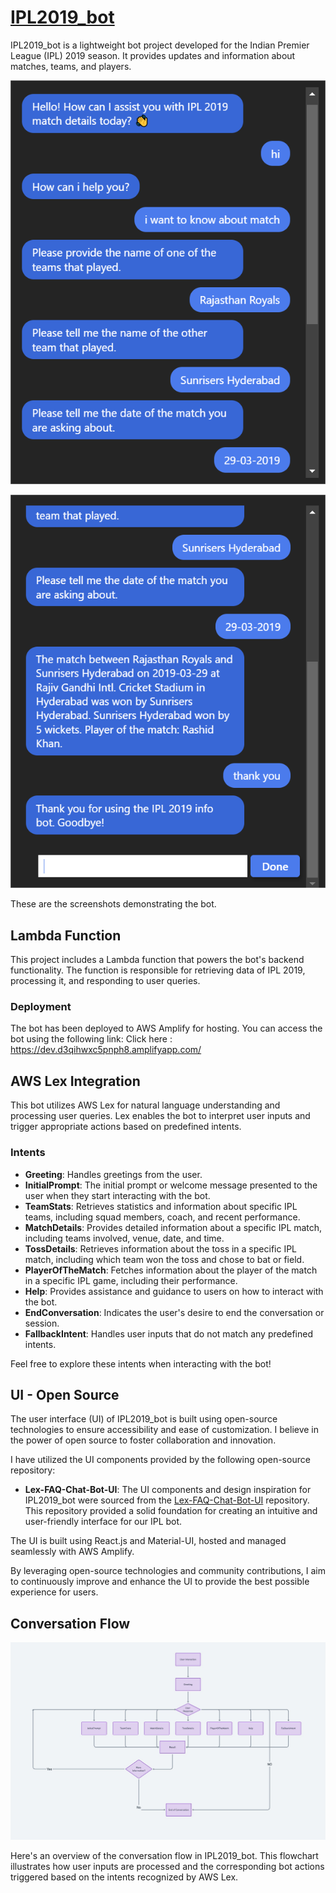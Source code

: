 # [IPL2019_bot](https://dev.d3qihwxc5pnph8.amplifyapp.com/)

IPL2019_bot is a lightweight bot project developed for the Indian Premier League (IPL) 2019 season. It provides updates and information about matches, teams, and players.

![Screenshot](src/Screenshot%201.png)

![Screenshot](src/Screenshot%202.png)

These are the screenshots demonstrating the bot.

## Lambda Function

This project includes a Lambda function that powers the bot's backend functionality. The function is responsible for retrieving data of IPL 2019, processing it, and responding to user queries.

### Deployment

The bot has been deployed to AWS Amplify for hosting. You can access the bot using the following link: 
Click here : https://dev.d3qihwxc5pnph8.amplifyapp.com/

## AWS Lex Integration

This bot utilizes AWS Lex for natural language understanding and processing user queries. Lex enables the bot to interpret user inputs and trigger appropriate actions based on predefined intents.

### Intents


- **Greeting**: Handles greetings from the user.
- **InitialPrompt**: The initial prompt or welcome message presented to the user when they start interacting with the bot.
- **TeamStats**: Retrieves statistics and information about specific IPL teams, including squad members, coach, and recent performance.
- **MatchDetails**: Provides detailed information about a specific IPL match, including teams involved, venue, date, and time.
- **TossDetails**: Retrieves information about the toss in a specific IPL match, including which team won the toss and chose to bat or field.
- **PlayerOfTheMatch**: Fetches information about the player of the match in a specific IPL game, including their performance.
- **Help**: Provides assistance and guidance to users on how to interact with the bot.
- **EndConversation**: Indicates the user's desire to end the conversation or session.
- **FallbackIntent**: Handles user inputs that do not match any predefined intents.

Feel free to explore these intents when interacting with the bot!

## UI - Open Source

The user interface (UI) of IPL2019_bot is built using open-source technologies to ensure accessibility and ease of customization. I believe in the power of open source to foster collaboration and innovation.

I have utilized the UI components provided by the following open-source repository:

- **Lex-FAQ-Chat-Bot-UI**: The UI components and design inspiration for IPL2019_bot were sourced from the [Lex-FAQ-Chat-Bot-UI](https://github.com/LearnAWS-io/Lex-FAQ-Chat-Bot-UI) repository. This repository provided a solid foundation for creating an intuitive and user-friendly interface for our IPL bot.

The UI is built using React.js and Material-UI, hosted and managed seamlessly with AWS Amplify.

By leveraging open-source technologies and community contributions, I aim to continuously improve and enhance the UI to provide the best possible experience for users.

## Conversation Flow

![Conversation Flow](src/IPL2019bot%20conversation%20flow.jpg)

Here's an overview of the conversation flow in IPL2019_bot. This flowchart illustrates how user inputs are processed and the corresponding bot actions triggered based on the intents recognized by AWS Lex.


